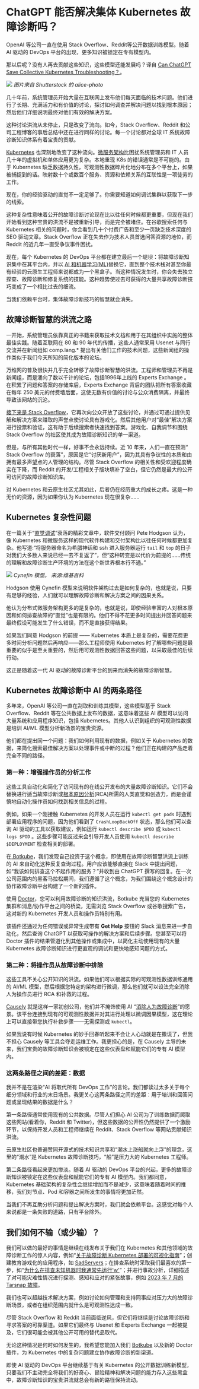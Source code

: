 # ChatGPT 能否解决集体 Kubernetes 故障诊断吗？

OpenAI 等公司一直在使用 Stack Overflow、Reddit等公开数据训练模型。随着 AI 驱动的 DevOps 平台的出现，更多知识被锁定在专有模型内。

那以后呢？没有人再去贡献这些知识，这些模型还能发展吗？译自 [Can ChatGPT Save Collective Kubernetes Troubleshooting？](https://thenewstack.io/can-chatgpt-save-collective-kubernetes-troubleshooting/)。

![](https://cdn.thenewstack.io/media/2023/09/60f75b54-online-discussion-1024x683.jpg)
*图片来自 Shutterstock 的 alice-photo*

几十年前，系统管理员开始大量在互联网上发布他们每天面临的技术问题。他们进行了长期、充满活力和有价值的讨论，探讨如何调查并解决问题以找到根本原因；然后他们详细说明最终对他们有效的解决方案。

这种讨论洪流从未停止，只是改变了流向。如今，Stack Overflow、Reddit 和公司工程博客的事后总结中还在进行同样的讨论。每一个讨论都对全球 IT 系统故障诊断知识体系有着宝贵的贡献。

[Kubernetes](https://roadmap.sh/kubernetes) 也深刻地改变了这种流向。[微服务架构](https://thenewstack.io/microservices/)比困扰系统管理员和 IT 人员几十年的虚拟机和单体应用更为复杂。本地重现 K8s 的错误通常是不可能的。由于 Kubernetes 缺乏数据持久性，可观测性数据碎片化地分布在多个平台上，如果被捕捉到的话。映射数十个或数百个服务、资源和依赖关系的互联性是一项徒劳的工作。

现在，你的经验驱动的直觉不一定足够了。你需要知道如何调试集群以获取下一步的线索。

这种复杂性意味着公开的故障诊断讨论现在比以往任何时候都更重要，但现在我们开始看到这种宝贵的洪流不是被重新引导，而是完全被堵住。在谷歌搜索任何与 Kubernetes 相关的问题时，你会看到几十个付费广告和至少一页缺乏技术深度的 SEO 驱动文章。Stack Overflow 正在失去作为技术人员首选问答资源的地位，而 Reddit 的近几年一直受争议事件困扰。

现在，每个 Kubernetes 的 DevOps 平台都在建立最后一个堤坝：将故障诊断知识集中在其平台内，并以 [AI 和机器学习(ML)](https://thenewstack.io/70-percent-of-developers-using-or-will-use-ai-says-stack-overflow-survey/)替换它，直到整个技术栈对甚至你最有经验的云原生工程师来说都成为一个黑盒子。当这种情况发生时，你会失去独立探查、故障诊断和修复系统的技能。这种趋势使过去可获得的大量共享故障诊断技巧变成了一个相比过去的细流。

当我们依赖平台时，集体故障诊断技巧的智慧就会消失。

## 故障诊断智慧的洪流之路

一开始，系统管理员依靠真正的书籍来获取技术文档和用于在其组织中实施的整体最佳实践。随着互联网在 80 和 90 年代的传播，这些人通常采用 Usenet 与同行交流并在新闻组如 comp.lang.* 提出有关他们工作的技术问题，这些新闻组的操作类似于我们今天所知的简化版本的论坛。

万维网的普及很快并几乎完全转移了故障诊断智慧的洪流。工程师和管理员不再是新闻组，而是涌向了数以千计的论坛，包括1996年上线的 Experts Exchange 。在积累了问题和答案的存储库后，Experts Exchange 背后的团队把所有答案收藏在每年 250 美元的付费墙后面，这使无数有价值的讨论与公众消费隔离，并最终导致该网站的沉沦。

[接下来是 Stack Overflow](https://www.joelonsoftware.com/2018/04/06/the-stack-overflow-age/)，它再次向公众开放了这些讨论，并通过可通过提供见解和解决方案来赚取的声誉点使讨论具有游戏化。然后其他用户对“最佳”解决方案进行投票和验证，这有助于后续搜索者快速找到答案。游戏化、自我调节和围绕 Stack Overflow 的社区使其成为故障诊断知识的单一渠道。

但是，与所有其他时代一样，好事不会永远持续。近 10 年来，人们一直在预测“ Stack Overflow 的衰落”，原因是它“讨厌新用户”，因为其具有争议性的本质和由拥有最多声望点的人管理的结构。尽管 Stack Overflow 的相关性和受欢迎程度确实在下降，而 Reddit 的开发/工程相关子版块填补了空白，但它仍然是最大的公开可访问的故障诊断知识库。

对 Kubernetes 和云原生社区尤其如此，后者仍在经历重大的成长之疼。这是一种无价的资源，因为如果你认为 Kubernetes 现在很复杂......

## Kubernetes 复杂性问题

在一篇关于“[直觉调试](https://thenewstack.io/why-intuitive-troubleshooting-has-stopped-working-for-you/)”衰落的精彩文章中，软件交付顾问 Pete Hodgson 认为，像 Kubernetes 和微服务这样的现代软件构建和交付架构比以往任何时候都更加复杂。他写道:“将服务器命名为希腊神话和 ssh 进入服务器运行 `tail` 和 `top` 的日子对我们大多数人来说已经一去不复返了”，但“这种转变是以代价为前提的......传统的理解和故障诊断生产环境的方法在这个新世界根本行不通。”

![](https://cdn.thenewstack.io/media/2023/09/534ff3a9-image1a.jpg)
*Cynefin 模型。 来源:维基百科*

Hodgson 使用 Cynefin 模型来说明软件架构过去是如何复杂的，也就是说，只要有足够的经验，人们就可以理解故障诊断和解决方案之间的因果关系。

他认为分布式微服务架构更多的是复杂的，也就是说，即使经验丰富的人对根本原因和如何排查故障的“直觉”也是有限的。他们不得不花更多时间提出并回答问题来最终假设可能发生了什么错误，而不是直接获得结果。

如果我们同意 Hodgson 的前提 —— Kubernetes 本质上是复杂的，需要花费更多时间分析问题然后再响应——那么工程师使用 Kubernetes 时了解哪些问题是最重要的似乎是至关重要的，然后用可观测性数据回答这些问题，以采取最佳的后续行动。

这正是随着这一代 AI 驱动的故障诊断平台的到来而消失的故障诊断智慧。

## Kubernetes 故障诊断中 AI 的两条路径

多年来，OpenAI 等公司一直在刮取和训练其模型，这些模型基于 Stack Overflow、Reddit 等在公共数据上发布的数据，这意味着这些 AI 模型可以访问大量系统和应用程序知识，包括 Kubernetes。其他人认识到组织的可观测性数据是培训 AI/ML 模型分析新场景的宝贵资源。

他们都在提出同一个问题：我们如何利用现有的数据，例如关于 Kubernetes 的数据，来简化搜索最佳解决方案以处理事件或中断的过程？他们正在构建的产品走着完全不同的路径。

### 第一种：增强操作员的分析工作

这些工具自动化和简化了访问现有的在线公开发布的大量故障诊断知识。它们不会替换进行适当故障诊断或[根本原因分析](https://aws.amazon.com/opensearch-service/resources/root-cause-analysis/)(RCA)所需的人类直觉和创造力，而是会谨慎地自动化操作员如何找到相关信息的过程。

例如，如果一个刚接触 Kubernetes 的开发人员在运行 `kubectl get pods` 时遇到部署应用程序的问题，因为他们看到了 `CrashLoopBackOff` 状态，那么他们可以查询 AI 驱动的工具以获取建议，例如运行 `kubectl describe $POD` 或 `kubectl logs $POD` 。这些步骤可能反过来会引导开发人员使用 `kubectl describe $DEPLOYMENT` 检查相关的部署。

在[ Botkube](https://botkube.io/)，我们发现自己投资于这个概念，即使用在故障诊断智慧洪流上训练的 AI 来自动化这种反复查询过程。用户应该能够直接在 Slack 中提出问题，如“我该如何排查这个不起作用的服务？”并收到由 ChatGPT 撰写的回复。在一次公司范围内的黑客马拉松期间，我们遵循了这个概念，为我们围绕这个概念设计的协作故障诊断平台构建了一个新的插件。

使用 [Doctor](https://botkube.io/blog/use-chatgpt-to-troubleshoot-kubernetes-errors-with-botkubes-doctor)，您可以利用故障诊断的知识洪流，Botkube 充当您的 Kubernetes 集群和消息/协作平台之间的桥梁，无需浏览 Stack Overflow 或谷歌搜索广告，这对新的 Kubernetes 开发人员和操作员特别有用。

该插件还通过为任何错误或异常生成带有 **Get Help** 按钮的 Slack 消息来进一步自动化，然后查询 ChatGPT 以获取可操作的解决方案和后续步骤。您甚至可以将 Doctor 插件的结果管道化到其他操作或集成中，以简化主动使用现有的大量 Kubernetes 故障诊断知识进行更直观的调试和更快地感知问题的方式。

### 第二种：将操作员从故障诊断中排除

这些工具不关心公开知识的洪流。如果他们可以根据实际的可观测性数据训练通用的 AI/ML 模型，然后根据您特定的架构进行微调，那么他们就可以设法完全消除人为操作员进行 RCA 和补救的过程。

[Causely](https://www.causely.io/platform/causely-for-kubernetes-applications/) 就是这样一家初创公司，他们并不掩饰使用 AI “[消除人为故障诊断](https://www.causely.io/about/)”的愿景。该平台连接到现有的可观测性数据并对其进行处理以微调因果模型，这在理论上可以直接带您执行补救步骤——无需探测或 `kubectl`。

如果我说有时候 Kubernetes 的妙手回春听起来不会让人心动就是在撒谎了，但我不担心 Causely 等工具会夺走运维工作。我更担心的是，在 Causely 主导的未来，我们宝贵的故障诊断知识会被锁定在这些仪表盘和赋能它们的专有 AI 模型内。

### 这两条路径之间的差距：数据

我并不是在渲染“AI 将取代所有 DevOps 工作”的言论。我们都读过太多关于每个细分领域和行业的末日场景。我更关心这两条路径之间的差距：用于培训和回答问题或呈现结果的数据是什么？

第一条路径通常使用现有的公共数据。尽管人们担心 AI 公司为了训练数据而爬取这些网站(看着你，Reddit 和 Twitter)，但这些数据的公开性仍然提供了一个激励环节，以保持开发人员和工程师继续在 Reddit、Stack Overflow 等网站贡献知识洪流。

云原生社区也普遍赞同开源式的技术知识共享和“潮水上涨船就向上浮”的理念，这里的“潮水”是 Kubernetes 故障诊断技巧，“船”是压力大的 Kubernetes 工程师。

第二条路径看起来更加惨淡。随着 AI 驱动的 DevOps 平台的兴起，更多的故障诊断知识被锁定在这些仪表盘和赋能它们的专有 AI 模型内。我们都同意，Kubernetes 基础架构的复杂性会继续增加而不是减少，这意味着随着时间的推移，我们对节点、Pod 和容器之间所发生的事情将更加茫然。

当我们不再互助分析问题和提出解决方案时，我们就会依赖平台。这感觉对每个人来说都是一条失败的道路，只有平台除外。

## 我们如何不输（或少输）？

我们可以做的最好的事情是继续在线发布关于我们在 Kubernetes 和其他领域的故障诊断工作的惊人内容，例如“[关于故障诊断 Kubernetes 部署的可视化指南](https://learnk8s.io/troubleshooting-deployments)”；创建教育游戏化的应用程序，如 [SadServers](https://sadservers.com/)；在排查系统时采取我们最喜欢的第一步，如“[为什么在排查未知机器时我通常先运行'w'](https://rachelbythebay.com/w/2018/03/26/w/)”；并进行事故分析，详细描述了对可能灾难性情况进行探测、感知和应对的紧张故事，例如 [2023 年 7 月的 Tarsnap 故障](https://mail.tarsnap.com/tarsnap-announce/msg00050.html)。

我们也可以超越技术解决方案，例如讨论如何管理和支持同事应对压力大的故障诊断场景，或者在组织范围内就什么是可观测性达成一致。

尽管 Stack Overflow 和 Reddit 当前面临逆风，但它们将继续是讨论故障诊断和寻求答案的可靠渠道。如果它们最终与 Usenet 和 Experts Exchange 一起被提及，它们很可能会被其他公开可用的替代品取代。

无论这种情况是何时如何发生的，我希望您能加入我们 [Botkube](https://botkube.io/) 以及新的 Doctor 插件，为 Kubernetes 中的复杂问题建立协作故障诊断的新渠道。

即使 AI 驱动的 DevOps 平台继续基于有关 Kubernetes 的公开数据训练新模型，只要我们不主动完全将我们的好奇心、冒险精神和解决问题的能力存入这些黑盒中，故障诊断知识的宝贵洪流就总会有新的路径保持流动。

